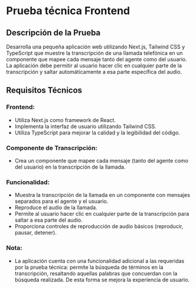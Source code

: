 # Prueba técnica Frontend

## Descripción de la Prueba

Desarrolla una pequeña aplicación web utilizando Next.js, Tailwind CSS y TypeScript que muestre la transcripción de una llamada telefónica en un componente que mapee cada mensaje tanto del agente como del usuario. La aplicación debe permitir al usuario hacer clic en cualquier parte de la transcripción y saltar automáticamente a esa parte específica del audio.

## Requisitos Técnicos

### Frontend:
- Utiliza Next.js como framework de React.
- Implementa la interfaz de usuario utilizando Tailwind CSS.
- Utiliza TypeScript para mejorar la calidad y la legibilidad del código.

### Componente de Transcripción:
- Crea un componente que mapee cada mensaje (tanto del agente como del usuario) en la transcripción de la llamada.

### Funcionalidad:
- Muestra la transcripción de la llamada en un componente con mensajes separados para el agente y el usuario.
- Reproduce el audio de la llamada.
- Permite al usuario hacer clic en cualquier parte de la transcripción para saltar a esa parte del audio.
- Proporciona controles de reproducción de audio básicos (reproducir, pausar, detener).

### Nota: 
- La aplicación cuenta con una funcionalidad adicional a las requeridas por la prueba técnica: permite la búsqueda de términos en la transcripción, resaltando aquellas palabras que concuerdan con la búsqueda realizada. De esta forma se mejora la experiencia de usuario.